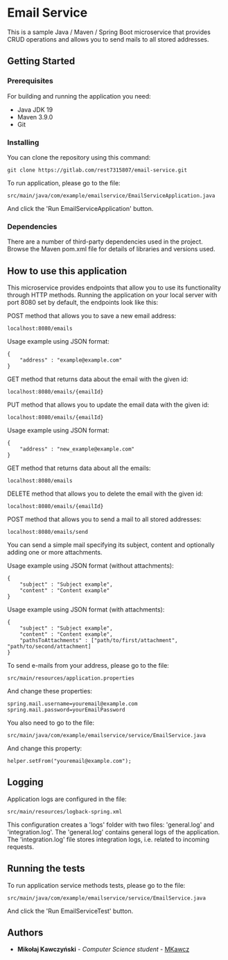 # Email Service

This is a sample Java / Maven / Spring Boot microservice that provides 
CRUD operations and allows you to send mails to all stored addresses.

## Getting Started

### Prerequisites

For building and running the application you need:
* Java JDK 19
* Maven 3.9.0
* Git

### Installing

You can clone the repository using this command:

```
git clone https://gitlab.com/rest7315807/email-service.git
```

To run application, please go to the file:
```
src/main/java/com/example/emailservice/EmailServiceApplication.java
```

And click the 'Run EmailServiceApplication' button.

### Dependencies
There are a number of third-party dependencies used in the project. 
Browse the Maven pom.xml file for details of libraries and versions used.

## How to use this application
This microservice provides endpoints that allow you to use its functionality
through HTTP methods. Running the application on your local server with port 
8080 set by default, the endpoints look like this:

POST method that allows you to save a new email address:
```
localhost:8080/emails
```
Usage example using JSON format:
```
{
    "address" : "example@example.com"
}
```

GET method that returns data about the email with the given id:
```
localhost:8080/emails/{emailId}
```

PUT method that allows you to update the email data with the given id:
```
localhost:8080/emails/{emailId}
```
Usage example using JSON format:
```
{
    "address" : "new_example@example.com"
}
```

GET method that returns data about all the emails:
```
localhost:8080/emails
```

DELETE method that allows you to delete the email with the given id:
```
localhost:8080/emails/{emailId}
```

POST method that allows you to send a mail to all stored addresses:
```
localhost:8080/emails/send
```
You can send a simple mail specifying its subject, content and 
optionally adding one or more attachments.

Usage example using JSON format (without attachments):
```
{
    "subject" : "Subject example",
    "content" : "Content example"
}
```

Usage example using JSON format (with attachments):
```
{
    "subject" : "Subject example",
    "content" : "Content example",
    "pathsToAttachments" : ["path/to/first/attachment", "path/to/second/attachment]
}
```

To send e-mails from your address, please go to the file:
```
src/main/resources/application.properties
```
And change these properties:
```
spring.mail.username=youremail@example.com
spring.mail.password=yourEmailPassword
```

You also need to go to the file:
```
src/main/java/com/example/emailservice/service/EmailService.java
```
And change this property:
```
helper.setFrom("youremail@example.com");
```

## Logging
Application logs are configured in the file:
```
src/main/resources/logback-spring.xml
```
This configuration creates a 'logs' folder with two files: 'general.log' 
and 'integration.log'. The 'general.log' contains general logs of the application.
The 'integration.log' file stores integration logs, i.e. related to incoming requests.

## Running the tests

To run application service methods tests, please go to the file: 

```
src/main/java/com/example/emailservice/service/EmailService.java
```
And click the 'Run EmailServiceTest' button.

## Authors

* **Mikołaj Kawczyński** - *Computer Science student* - [MKawcz](https://github.com/MKawcz)

